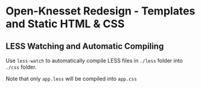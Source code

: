 # Open-Knesset Redesign - Templates and Static HTML & CSS

## LESS Watching and Automatic Compiling

Use `less-watch` to automatically compile LESS files in `./less` folder into `./css` folder.

Note that only `app.less` will be compiled into `app.css`
